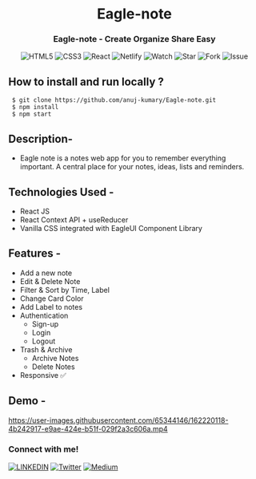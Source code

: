 <h1 align="center"> Eagle-note </h1>
<h3 align="center"> Eagle-note - Create Organize Share Easy </h3>

<div align="center">

 ![HTML5](https://img.shields.io/badge/html5-%23E34F26.svg?style=for-the-badge&logo=html5&logoColor=white)
 ![CSS3](https://img.shields.io/badge/css3-%231572B6.svg?style=for-the-badge&logo=css3&logoColor=white)
 ![React](https://img.shields.io/badge/React-20232A?style=for-the-badge&logo=react&logoColor=61DAFB)
 ![Netlify](https://img.shields.io/badge/netlify-%23000000.svg?style=for-the-badge&logo=netlify&logoColor=#00C7B7)
 ![Watch](https://img.shields.io/github/watchers/anuj-kumary/Eagle-Store.svg)
 ![Star](https://img.shields.io/github/stars/anuj-kumary/Eagle-Store.svg)
 ![Fork](https://img.shields.io/github/forks/anuj-kumary/Eagle-Store.svg)
 ![Issue](https://img.shields.io/github/issues/anuj-kumary/Eagle-Store.svg)

</div>

 ## How to install and run locally ?
 

  ```
   $ git clone https://github.com/anuj-kumary/Eagle-note.git
   $ npm install
   $ npm start

  ```
  
  ## Description-
 - Eagle note is a notes web app for you to remember everything important. A central place for your notes, ideas, lists and reminders.


## Technologies Used -
 - React JS
 - React Context API + useReducer
 - Vanilla CSS integrated with EagleUI Component Library


## Features -
- Add a new note
- Edit & Delete Note
- Filter & Sort by Time, Label
- Change Card Color
- Add Label to notes
- Authentication
    - Sign-up
    - Login
    - Logout
- Trash & Archive
    - Archive Notes
    - Delete Notes
- Responsive ✅
   
## Demo -



https://user-images.githubusercontent.com/65344146/162220118-4b242917-e9ae-424e-b51f-029f2a3c606a.mp4


### Connect with me!
[![LINKEDIN](https://img.shields.io/badge/LinkedIn-0077B5?style=for-the-badge&logo=linkedin&logoColor=white)](https://www.linkedin.com/in/anujkumar-yadav-29b2521aa/)
[![Twitter](https://img.shields.io/badge/Twitter-1DA1F2?style=for-the-badge&logo=twitter&logoColor=white)](https://twitter.com/TheRealAnujK)
[![Medium](https://img.shields.io/badge/Medium-12100E?style=for-the-badge&logo=medium&logoColor=white)](https://anujf0510.medium.com/)

